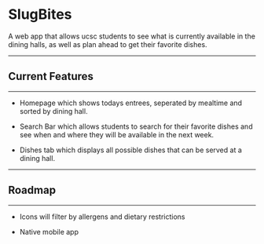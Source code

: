 # SlugBites
A web app that allows ucsc students to see what is currently available in the dining halls, as well as plan ahead to get their favorite dishes.

---

## Current Features
---
- Homepage which shows todays entrees, seperated by mealtime and sorted by dining hall.

- Search Bar which allows students to search for their favorite dishes and see when and where they will be available in the next week.

- Dishes tab which displays all possible dishes that can be served at a dining hall.

---

## Roadmap
---
- Icons will filter by allergens and dietary restrictions

- Native mobile app